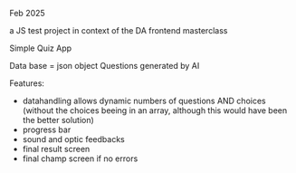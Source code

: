Feb 2025

a JS test project in context of the DA frontend masterclass

Simple Quiz App

Data base = json object
Questions generated by AI

Features:
- datahandling allows dynamic numbers of questions AND choices
  (without the choices beeing in an array, although this would have been the better solution)
- progress bar
- sound and optic feedbacks
- final result screen
- final champ screen if no errors
